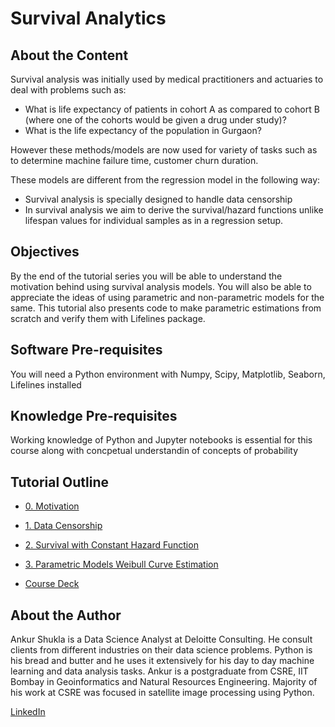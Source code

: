 # Survival Analytics

## About the Content

Survival analysis was initially used by medical practitioners and actuaries to deal with problems such as:
- What is life expectancy of patients in cohort A as compared to cohort B (where one of the cohorts would be given a drug under study)?
- What is the life expectancy of the population in Gurgaon?

However these methods/models are now used for variety of tasks such as to determine machine failure time, customer churn duration.

These models are different from the regression model in the following way:
- Survival analysis is specially designed to handle data censorship
- In survival analysis we aim to derive the survival/hazard functions unlike lifespan values for individual samples as in a regression setup.


## Objectives

By the end of the tutorial series you will be able to understand the motivation behind using survival analysis models. You will also be able to appreciate the ideas of using parametric and non-parametric models for the same. This tutorial also presents code to make parametric estimations from scratch and verify them with Lifelines package.

## Software Pre-requisites

You will need a Python environment with Numpy, Scipy, Matplotlib, Seaborn, Lifelines installed

## Knowledge Pre-requisites

Working knowledge of Python and Jupyter notebooks is essential for this course along with concpetual understandin of concepts of probability

## Tutorial Outline

- [0. Motivation](https://github.com/thisisashukla/survival-analysis/blob/master/0.%20Motivation.ipynb)
- [1. Data Censorship](https://github.com/thisisashukla/survival-analysis/blob/master/0.%20Motivation.ipynb)
- [2. Survival  with Constant Hazard Function](https://github.com/thisisashukla/survival-analysis/blob/master/1.%20Survival%20with%20Constant%20Hazard%20Function.ipynb)
- [3. Parametric Models Weibull Curve Estimation](https://github.com/thisisashukla/survival-analysis/blob/master/3.%20Parametric%20Models%20Weibull%20Curve%20Estimation.ipynb)

- [Course Deck](https://github.com/thisisashukla/survival-analysis/blob/master/Survival%20Analytics.pptx)

## About the Author

Ankur Shukla is a Data Science Analyst at Deloitte Consulting. He consult clients from different industries on their data science problems. Python is his bread and butter and he uses it extensively for his day to day machine learning and data analysis tasks. Ankur is a postgraduate from CSRE, IIT Bombay in Geoinformatics and Natural Resources Engineering. Majority of his work at CSRE was focused in satellite image processing using Python.

[LinkedIn](https://www.linkedin.com/in/work-ankur-shukla/)
